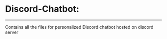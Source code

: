 # Discord-Chatbot:
___________________

Contains all the files for personalized Discord chatbot hosted on discord server